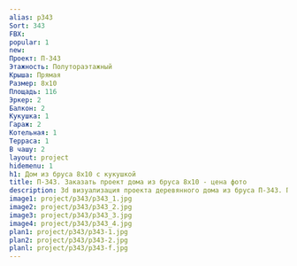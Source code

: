 ```yaml
---
alias: p343
Sort: 343
FBX: 
popular: 1
new: 
Проект: П-343
Этажность: Полутораэтажный
Крыша: Прямая
Размер: 8х10
Площадь: 116
Эркер: 2
Балкон: 2
Кукушка: 1
Гараж: 2
Котельная: 1
Терраса: 1
В чашу: 2
layout: project
hidemenu: 1
h1: Дом из бруса 8х10 с кукушкой
title: П-343. Заказать проект дома из бруса 8х10 - цена фото
description: 3d визуализация проекта деревянного дома из бруса П-343. Площадь 116 м2, размер 8х10. Вы можете внести любые изменения в проект.
image1: project/p343/p343_1.jpg
image2: project/p343/p343_2.jpg
image3: project/p343/p343_3.jpg
image4: project/p343/p343_4.jpg
plan1: project/p343/p343-1.jpg
plan2: project/p343/p343-2.jpg
planl: project/p343/p343-f.jpg
---
```


